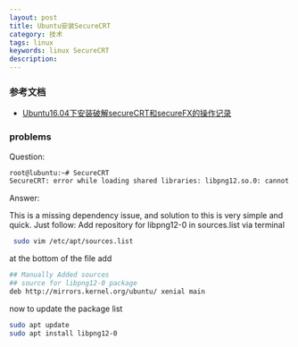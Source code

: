 ```yaml
---
layout: post
title: Ubuntu安装SecureCRT
category: 技术
tags: linux
keywords: linux SecureCRT
description:
---
```


### 参考文档
* [Ubuntu16.04下安装破解secureCRT和secureFX的操作记录](https://www.cnblogs.com/kevingrace/p/9353963.html)

### problems

Question:

```bash
root@lubuntu:~# SecureCRT 
SecureCRT: error while loading shared libraries: libpng12.so.0: cannot open shared object file: No such file or directory
```

Answer:

This is a missing dependency issue, and solution to this is very simple and quick. Just follow:
 Add repository for libpng12-0 in sources.list via terminal

```bash
 sudo vim /etc/apt/sources.list
```

 at the bottom of the file add

```bash
## Manually Added sources
## source for libpng12-0 package
deb http://mirrors.kernel.org/ubuntu/ xenial main
```
 
 now to update the package list
 
 ```bash
 sudo apt update
 sudo apt install libpng12-0
 ```